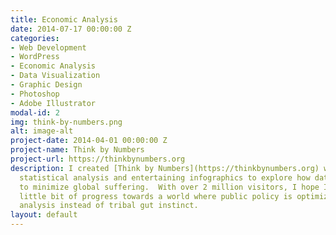 ```yaml
---
title: Economic Analysis
date: 2014-07-17 00:00:00 Z
categories:
- Web Development
- WordPress
- Economic Analysis
- Data Visualization
- Graphic Design
- Photoshop
- Adobe Illustrator
modal-id: 2
img: think-by-numbers.png
alt: image-alt
project-date: 2014-04-01 00:00:00 Z
project-name: Think by Numbers
project-url: https://thinkbynumbers.org
description: I created [Think by Numbers](https://thinkbynumbers.org) where I use
  statistical analysis and entertaining infographics to explore how data can be used
  to minimize global suffering.  With over 2 million visitors, I hope I'm making a
  little bit of progress towards a world where public policy is optimized using statistical
  analysis instead of tribal gut instinct.
layout: default
---
```


